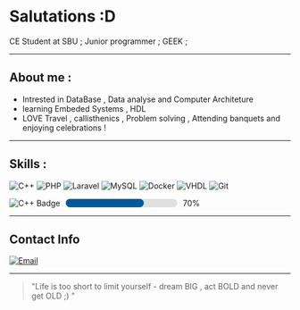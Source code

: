 # Salutations :D

CE Student at SBU ;
Junior programmer ;
GEEK ;

---

## About me :
- Intrested in DataBase , Data analyse and Computer Architeture 
- learning Embeded Systems , HDL 
- LOVE Travel , callisthenics , Problem solving , Attending banquets and enjoying celebrations !

---

## Skills :
![C++](https://img.shields.io/badge/-C++-00599C?logo=c%2B%2B&logoColor=white)
![PHP](https://img.shields.io/badge/-PHP-777BB4?logo=php&logoColor=white)
![Laravel](https://img.shields.io/badge/-Laravel-FF2D20?logo=laravel&logoColor=white)
![MySQL](https://img.shields.io/badge/-MySQL-4479A1?logo=mysql&logoColor=white)
![Docker](https://img.shields.io/badge/-Docker-2496ED?logo=docker&logoColor=white)
![VHDL](https://img.shields.io/badge/-VHDL-FFB300)
![Git](https://img.shields.io/badge/-Git-F05032?logo=git&logoColor=white)



<div style="display: flex; align-items: center; gap: 10px;">
  <img src="https://img.shields.io/badge/C++-00599C?logo=c%2B%2B&logoColor=white" alt="C++ Badge">
  <div style="background-color: #e0e0e0; border-radius: 10px; width: 200px; height: 15px;">
    <div style="background-color: #00599C; width: 70%; height: 100%; border-radius: 10px;"></div>
  </div>
  <span>70%</span>
</div>




---

## Contact Info
[![Email](https://img.shields.io/badge/Gmail-parsahamzeiii@gmail.com-red?logo=gmail&logoColor=white)](mailto:parsahamzeiii@gmail.com)

---

> "Life is too short to limit yourself - dream BIG , act BOLD and never get OLD ;) "
